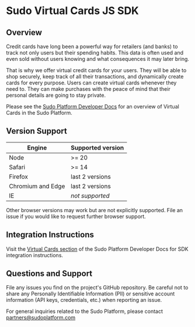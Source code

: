 # Sudo Virtual Cards JS SDK

## Overview

Credit cards have long been a powerful way for retailers (and banks) to track not only users but their spending habits. This data is often used and even sold without users knowing and what consequences it may later bring.

That is why we offer virtual credit cards for your users. They will be able to shop securely, keep track of all their transactions, and dynamically create cards for every purpose. Users can create virtual cards whenever they need to. They can make purchases with the peace of mind that their personal details are going to stay private.

Please see the [Sudo Platform Developer Docs](https://sudoplatform.com/docs) for an overview of Virtual Cards in the Sudo Platform.


## Version Support
| Engine            | Supported version |
| ----------------- |-------------------|
| Node              | >= 20              |
| Safari            | >= 14             |
| Firefox           | last 2 versions   |
| Chromium and Edge | last 2 versions   |
| IE                | _not supported_   |

Other browser versions may work but are not explicitly supported.
File an issue if you would like to request further browser support.

## Integration Instructions

Visit the [Virtual Cards section](https://sudoplatform.com/docs) of the Sudo Platform Developer Docs for SDK integration instructions.


## Questions and Support

File any issues you find on the project's GitHub repository. Be careful not to share any Personally Identifiable Information (PII) or sensitive account information (API keys, credentials, etc.) when reporting an issue.

For general inquiries related to the Sudo Platform, please contact [partners@sudoplatform.com](mailto:partners@sudoplatform.com)
